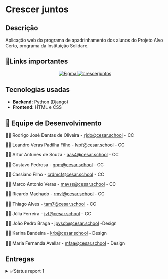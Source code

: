 # Crescer juntos
## Descrição
Aplicação web do programa de apadrinhamento dos alunos do Projeto Alvo Certo, programa da Instituição Solidare.



## 📎Links importantes
<div align="center">
  <a href="https://www.figma.com/design/A0pMdV0Ep0xTwSGCeuCHUL/Grupo-03-Prot%C3%B3tipo?node-id=0-1&p=f&t=KajQFUUE1z6BGEe5-0">
    <img src="https://img.shields.io/badge/Figma-4B0082?style=for-the-badge&logo=Figma&logoColor=white" alt="Figma">
  </a>
  <a href="https://crescerjuntos.azurewebsites.net/">
    <img src="https://img.shields.io/badge/crescerjuntos-0074D9?style=for-the-badge&logoColor=white" alt="crescerjuntos">
  </a>
</div>

## Tecnologias usadas
- **Backend:** Python (Django)
- **Frontend:** HTML e CSS

## 👥 Equipe de Desenvolvimento


👨‍💻 Rodrigo José Dantas de Oliveira - rjdo@cesar.school - CC

👨‍💻 Leandro Veras Padilha Filho - lvpf@cesar.school - CC

👨‍💻 Artur Antunes de Souza - aas4@cesar.school - CC

👨‍💻 Gustavo Pedrosa - gpm@cesar.school - CC

👨‍💻 Cassiano Filho - crdmcf@cesar.school - CC

👨‍💻 Marco Antonio Veras - mavss@cesar.school - CC

👨‍💻 Ricardo Machado -  rmvl@cesar.school - CC

👨‍💻 Thiago Alves -  tam7@cesar.school - CC

👨‍💻 Júlia Ferreira -   jvf@cesar.school - CC

👨‍💻 João Pedro Braga - jpvscb@cesar.school -Design

👨‍💻 Karina Bandeira - krb@cesar.school - Design

👨‍💻 Maria Fernanda Avellar - mfaa@cesar.school - Design
 

## Entregas 

<details>
  <summary>✅Status report 1</summary>
   
   ## Histórias implementadas:
   ### História  nº 1: Cadastrar apadrinhados.
   
   Como administrador do sistema,quero poder cadastrar novos apadrinhados preenchendo informações obrigatórias,Para que eles sejam incluídos corretamente na lista de apadrinhados e possam ser acompanhados pelos colaboradores.
 
   **Cenario 1** :
   **Dado** que o administrador preenche todos os campos obrigatórios corretamente (ex: nome, data de nascimento, gênero,etc.)
    
   **Quando** ele clicar em "Cadastrar"
    
   **Então** o sistema deve salvar o novo apadrinhado com sucesso, exibir uma mensagem de confirmação: “Apadrinhado cadastrado com sucesso” e  redirecionar ou atualizar a lista de apadrinhados.
   
   **Cenario 2**:
   **Dado** que o administrador deixa campos obrigatórios em branco (ex:    nome e data de nascimento)
   
   **Quando** ele clicar em "Cadastrar"
    
   **Então** o sistema deve bloquear o envio do formulário
    e exibir mensagens de erro em destaque informando os campos faltantes (ex: “O campo Nome é obrigatório”).
   ### História nº 2: Apadrinhamento de alunos.

   Como colaborador da instituição,
    quero visualizar a lista de alunos disponíveis para apadrinhamento,
    para que eu possa escolher um aluno e iniciar o processo de apadrinhamento.

   **Cenario 1**:
   **Dado** que estou logado no sistema como colaborador,
   
   **Quando** acesso a funcionalidade de apadrinhamento,
   
   **Então** devo ver uma lista com todos os alunos disponíveis, exibindo nome, idade e status de apadrinhamento.

   **Cenario 2**:
   **Dado** que estou visualizando a lista de alunos disponíveis,
    
   **Quando** seleciono um aluno e clico em "Apadrinhar",
   
   **Então** o sistema deve registrar essa ação, atualizar o status do aluno para "Apadrinhado" e exibir uma confirmação para o colaborador.

   [Link para as Histórias](https://docs.google.com/document/d/1LhCymEJ4g4B4Pyp8Aw-aXz103KHfBuQ9wGO2JfETQUw/edit?tab=t.0)

   ## Screencast

   [Screencast do Crescer Juntos](https://youtu.be/zZW43oyfJPQ)

   ## Diagrama de atividades
   


   ## Deployment

   [deploy do site Crescer Juntos](https://crescerjuntos.azurewebsites.net/)
    
   ## Relatório programação em par

   [Relatorio](https://www.google.com/search?q=relatorio&oq=relatorio&gs_lcrp=EgZjaHJvbWUyBggAEEUYOTINCAEQLhjHARjRAxiABDIHCAIQABiABDIHCAMQLhiABDIHCAQQABiABDIHCAUQABiABDINCAYQLhjHARjRAxiABDIHCAcQABiABDIHCAgQABiABDIHCAkQABiPAtIBCDE2MzJqMGo3qAIAsAIA&sourceid=chrome&ie=UTF-8)

   ## Sketches e storyboards

   
</details>